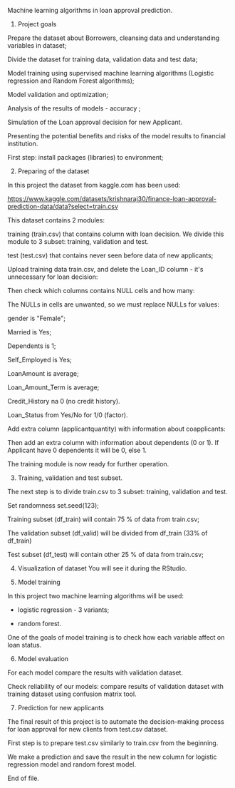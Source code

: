 Machine learning algorithms in loan approval prediction.

1. Project goals

Prepare the dataset about Borrowers, cleansing data and understanding variables in dataset;

Divide the dataset for training data, validation data and test data;

Model training using supervised machine learning algorithms (Logistic regression and Random Forest algorithms);

Model validation and optimization; 

Analysis of the results of models - accuracy ;

Simulation of the Loan approval decision for new Applicant. 

Presenting the potential benefits and risks of the model results to financial institution.

First step: install packages (libraries) to environment;


2. Preparing of the dataset 

In this project the dataset from kaggle.com has been used: 

https://www.kaggle.com/datasets/krishnaraj30/finance-loan-approval-prediction-data/data?select=train.csv

This dataset contains 2 modules:

training (train.csv) that contains column with loan decision. We divide this module to 3 subset: training, validation and test.  

test (test.csv) that contains never seen before data of new applicants; 

Upload training data train.csv, and delete the Loan_ID column - it's unnecessary for loan decision:

Then check which columns contains NULL cells and how many:

The NULLs in cells are unwanted, so we must replace NULLs for values:

gender is "Female";

Married is Yes;

Dependents is 1;

Self_Employed is Yes;

LoanAmount is average;

Loan_Amount_Term is average;

Credit_History na 0 (no credit history).

Loan_Status from Yes/No for 1/0 (factor).

Add extra column (applicantquantity) with information about coapplicants: 

Then add an extra column with information about dependents (0 or 1). If Applicant have 0 dependents it will be 0, else 1.

The training module is now ready for further operation.


3. Training, validation and test subset.

The next step is to divide train.csv to 3 subset: training, validation and test. 

Set randomness set.seed(123);

Training subset (df_train) will contain 75 %  of data from train.csv;

The validation subset (df_valid) will be divided from df_train (33% of df_train) 

Test subset (df_test) will contain other 25 % of data from train.csv;

4. Visualization of dataset
   You will see it during the RStudio.  

5. Model training 

In this project two machine learning algorithms will be used:

- logistic regression - 3 variants;

- random forest.

One of the goals of model training is to check how each variable affect on loan status.


6. Model evaluation 

For each model compare the results with validation dataset. 

Check reliability of our models: compare results of validation dataset with training dataset using confusion matrix tool. 


7. Prediction for new applicants

The final result of this project is to automate the decision-making process for loan approval for new clients from test.csv dataset. 

First step is to prepare test.csv similarly to train.csv from the beginning. 

We make a prediction and save the result in the new column for logistic regression model and random forest model. 

End of file.
